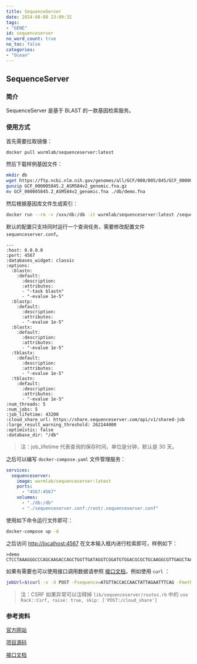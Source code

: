 ```yaml
---
title: SequenceServer
date: 2024-08-08 23:09:32
tags:
- "GENE"
id: sequenceserver
no_word_count: true
no_toc: false
categories:
- "Ocean"
---
```


## SequenceServer

### 简介

SequenceServer 是基于 BLAST 的一款基因检索服务。

### 使用方式

首先需要拉取镜像：

```bash
docker pull wurmlab/sequenceserver:latest
```

然后下载样例基因文件：

```bash
mkdir db
wget https://ftp.ncbi.nlm.nih.gov/genomes/all/GCF/000/005/845/GCF_000005845.2_ASM584v2/GCF_000005845.2_ASM584v2_genomic.fna.gz
gunzip GCF_000005845.2_ASM584v2_genomic.fna.gz
mv GCF_000005845.2_ASM584v2_genomic.fna ./db/demo.fna
```

然后根据基因库文件生成索引：

```bash
docker run --rm -v /xxx/db:/db -it wurmlab/sequenceserver:latest /sequenceserver/bin/sequenceserver -m
```

默认的配置只支持同时运行一个查询任务，需要修改配置文件 `sequenceserver.conf`。

```text
---
:host: 0.0.0.0
:port: 4567
:databases_widget: classic
:options:
  :blastn:
    :default:
      :description:
      :attributes:
      - "-task blastn"
      - "-evalue 1e-5"
  :blastp:
    :default:
      :description:
      :attributes:
      - "-evalue 1e-5"
  :blastx:
    :default:
      :description:
      :attributes:
      - "-evalue 1e-5"
  :tblastx:
    :default:
      :description:
      :attributes:
      - "-evalue 1e-5"
  :tblastn:
    :default:
      :description:
      :attributes:
      - "-evalue 1e-5"
:num_threads: 5
:num_jobs: 5
:job_lifetime: 43200
:cloud_share_url: https://share.sequenceserver.com/api/v1/shared-job
:large_result_warning_threshold: 262144000
:optimistic: false
:database_dir: "/db"
```

> 注：job_lifetime 代表查询的保存时间，单位是分钟，默认是 30 天。

之后可以编写 `docker-compose.yaml` 文件管理服务：

```yaml
services:
  sequenceserver:
    image: wurmlab/sequenceserver:latest
    ports:
      - "4567:4567"
    volumes:
      - "./db:/db"
      - "./sequenceserver.conf:/root/.sequenceserver.conf"
```

使用如下命令运行文件即可：

```bash
docker-compose up -d
```

之后访问 [http://localhost:4567](http://localhost:4567) 在文本输入框内进行检索即可，样例如下：

```text
>demo
CTCCTAAAGGGCCCAGCAAGACCAGCTGGTTGATAGGTCGGATGTGGACGCGCTGCAAGGCGTTGAGCTAACCGATACTA
```

如果有需要也可以使用接口调用数据请参照 [接口文档](https://sequenceserver.com/doc/api/)，例如使用 `curl` ：

```bash
jobUrl=$(curl -v -X POST -Fsequence=ATGTTACCACCAACTATTAGAATTTCAG -Fmethod=blastn -Fdatabases[]=3c0a5bc06f2596698f62c7ce87aeb62a --write-out '%{redirect_url}' $BASEURL)
```

> 注：CSRF 如果异常可以注释掉 `lib/sequenceserver/routes.rb` 中的 `use Rack::Csrf, raise: true, skip: ['POST:/cloud_share']` 

### 参考资料

[官方网站](https://sequenceserver.com/)

[项目源码](https://github.com/wurmlab/sequenceserver)

[接口文档](https://sequenceserver.com/doc/api/)
